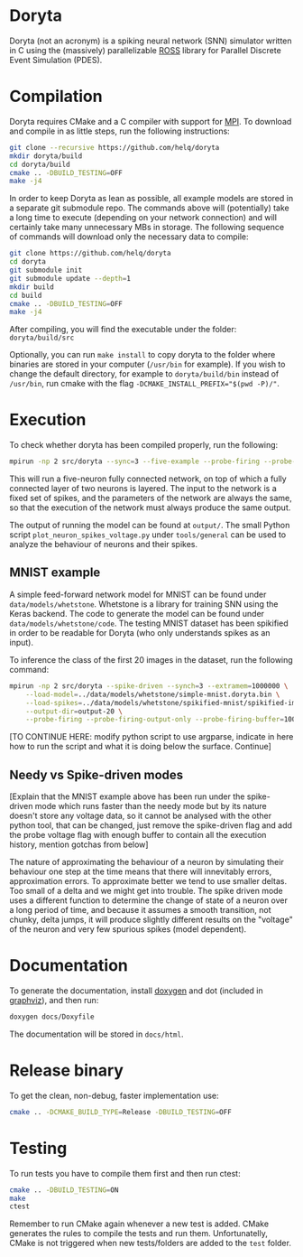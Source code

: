 # Doryta

Doryta (not an acronym) is a spiking neural network (SNN) simulator written in C using the
(massively) parallelizable [ROSS][] library for Parallel Discrete Event Simulation (PDES).

[ROSS]: https://github.com/ROSS-org/ROSS

# Compilation

Doryta requires CMake and a C compiler with support for [MPI][]. To download and compile
in as little steps, run the following instructions:

[MPI]: https://www.mpich.org/

```bash
git clone --recursive https://github.com/helq/doryta
mkdir doryta/build
cd doryta/build
cmake .. -DBUILD_TESTING=OFF
make -j4
```

In order to keep Doryta as lean as possible, all example models are stored in a separate
git submodule repo. The commands above will (potentially) take a long time to execute
(depending on your network connection) and will certainly take many unnecessary MBs in
storage. The following sequence of commands will download only the necessary data to
compile:

```bash
git clone https://github.com/helq/doryta
cd doryta
git submodule init
git submodule update --depth=1
mkdir build
cd build
cmake .. -DBUILD_TESTING=OFF
make -j4
```

After compiling, you will find the executable under the folder: `doryta/build/src`

Optionally, you can run `make install` to copy doryta to the folder where binaries are
stored in your computer (`/usr/bin` for example). If you wish to change the default
directory, for example to `doryta/build/bin` instead of `/usr/bin`, run cmake with the
flag `-DCMAKE_INSTALL_PREFIX="$(pwd -P)/"`.

# Execution

To check whether doryta has been compiled properly, run the following:

```bash
mpirun -np 2 src/doryta --sync=3 --five-example --probe-firing --probe-voltage --end=1
```

This will run a five-neuron fully connected network, on top of which a fully connected
layer of two neurons is layered. The input to the network is a fixed set of spikes, and
the parameters of the network are always the same, so that the execution of the network
must always produce the same output.

The output of running the model can be found at `output/`. The small Python script
`plot_neuron_spikes_voltage.py` under `tools/general` can be used to analyze the behaviour
of neurons and their spikes.


## MNIST example

A simple feed-forward network model for MNIST can be found under `data/models/whetstone`.
Whetstone is a library for training SNN using the Keras backend. The code to generate the
model can be found under `data/models/whetstone/code`. The testing MNIST dataset has been
spikified in order to be readable for Doryta (who only understands spikes as an input).

To inference the class of the first 20 images in the dataset, run the following command:

```bash
mpirun -np 2 src/doryta --spike-driven --synch=3 --extramem=1000000 \
    --load-model=../data/models/whetstone/simple-mnist.doryta.bin \
    --load-spikes=../data/models/whetstone/spikified-mnist/spikified-images-all.bin \
    --output-dir=output-20 \
    --probe-firing --probe-firing-output-only --probe-firing-buffer=100000 --end=19.5
```

[TO CONTINUE HERE: modify python script to use argparse, indicate in here how to run the
script and what it is doing below the surface. Continue]

## Needy vs Spike-driven modes

[Explain that the MNIST example above has been run under the spike-driven mode which
runs faster than the needy mode but by its nature doesn't store any voltage data, so it
cannot be analysed with the other python tool, that can be changed, just remove the
spike-driven flag and add the probe voltage flag with enough buffer to contain all the
execution history, mention gotchas from below]

The nature of approximating the behaviour of a neuron by simulating their behaviour one
step at the time means that there will innevitably errors, approximation errors. To
approximate better we tend to use smaller deltas. Too small of a delta and we might get
into trouble. The spike driven mode uses a different function to determine the change of
state of a neuron over a long period of time, and because it assumes a smooth transition,
not chunky, delta jumps, it will produce slightly different results on the "voltage" of
the neuron and very few spurious spikes (model dependent).

# Documentation

To generate the documentation, install [doxygen][] and dot (included in [graphviz][]), and
then run:

```bash
doxygen docs/Doxyfile
```

The documentation will be stored in `docs/html`.

[doxygen]: https://www.doxygen.nl/
[graphviz]: https://www.graphviz.org/

# Release binary

To get the clean, non-debug, faster implementation use:

```bash
cmake .. -DCMAKE_BUILD_TYPE=Release -DBUILD_TESTING=OFF
```

# Testing

To run tests you have to compile them first and then run ctest:

```bash
cmake .. -DBUILD_TESTING=ON
make
ctest
```

Remember to run CMake again whenever a new test is added. CMake generates the rules to
compile the tests and run them. Unfortunatelly, CMake is not triggered when new
tests/folders are added to the `test` folder.
